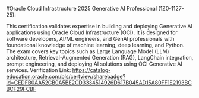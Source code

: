#Oracle Cloud Infrastructure 2025 Generative AI Professional (1Z0-1127-25):

This certification validates expertise in building and deploying Generative AI applications using Oracle Cloud Infrastructure (OCI). It is designed for software developers, AI/ML engineers, and GenAI professionals with foundational knowledge of machine learning, deep learning, and Python. The exam covers key topics such as Large Language Model (LLM) architecture, Retrieval-Augmented Generation (RAG), LangChain integration, prompt engineering, and deploying AI solutions using OCI Generative AI services.
Verification Link: https://catalog-education.oracle.com/pls/certview/sharebadge?id=CEDFB0AA52CB0A5BE2CD3334514926D617B045AD15A80FF1E2193BCBCF29FCBF
